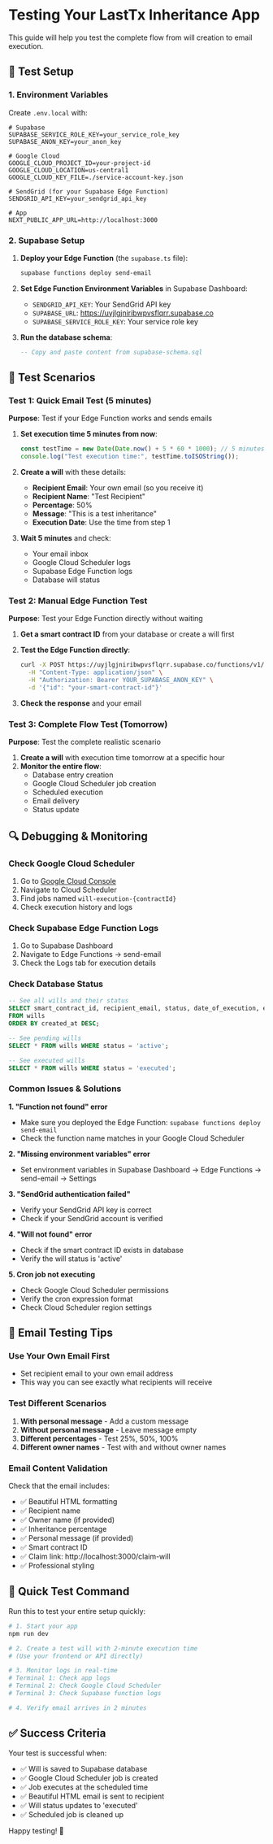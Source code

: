 # Testing Your LastTx Inheritance App

This guide will help you test the complete flow from will creation to email execution.

## 🧪 Test Setup

### 1. Environment Variables

Create `.env.local` with:

```env
# Supabase
SUPABASE_SERVICE_ROLE_KEY=your_service_role_key
SUPABASE_ANON_KEY=your_anon_key

# Google Cloud
GOOGLE_CLOUD_PROJECT_ID=your-project-id
GOOGLE_CLOUD_LOCATION=us-central1
GOOGLE_CLOUD_KEY_FILE=./service-account-key.json

# SendGrid (for your Supabase Edge Function)
SENDGRID_API_KEY=your_sendgrid_api_key

# App
NEXT_PUBLIC_APP_URL=http://localhost:3000
```

### 2. Supabase Setup

1. **Deploy your Edge Function** (the `supabase.ts` file):

   ```bash
   supabase functions deploy send-email
   ```

2. **Set Edge Function Environment Variables** in Supabase Dashboard:

   - `SENDGRID_API_KEY`: Your SendGrid API key
   - `SUPABASE_URL`: https://uyjlgjniribwpvsflqrr.supabase.co
   - `SUPABASE_SERVICE_ROLE_KEY`: Your service role key

3. **Run the database schema**:
   ```sql
   -- Copy and paste content from supabase-schema.sql
   ```

## 🧪 Test Scenarios

### Test 1: Quick Email Test (5 minutes)

**Purpose**: Test if your Edge Function works and sends emails

1. **Set execution time 5 minutes from now**:

   ```javascript
   const testTime = new Date(Date.now() + 5 * 60 * 1000); // 5 minutes from now
   console.log("Test execution time:", testTime.toISOString());
   ```

2. **Create a will** with these details:

   - **Recipient Email**: Your own email (so you receive it)
   - **Recipient Name**: "Test Recipient"
   - **Percentage**: 50%
   - **Message**: "This is a test inheritance"
   - **Execution Date**: Use the time from step 1

3. **Wait 5 minutes** and check:
   - Your email inbox
   - Google Cloud Scheduler logs
   - Supabase Edge Function logs
   - Database will status

### Test 2: Manual Edge Function Test

**Purpose**: Test your Edge Function directly without waiting

1. **Get a smart contract ID** from your database or create a will first

2. **Test the Edge Function directly**:

   ```bash
   curl -X POST https://uyjlgjniribwpvsflqrr.supabase.co/functions/v1/send-email \
     -H "Content-Type: application/json" \
     -H "Authorization: Bearer YOUR_SUPABASE_ANON_KEY" \
     -d '{"id": "your-smart-contract-id"}'
   ```

3. **Check the response** and your email

### Test 3: Complete Flow Test (Tomorrow)

**Purpose**: Test the complete realistic scenario

1. **Create a will** with execution time tomorrow at a specific hour
2. **Monitor the entire flow**:
   - Database entry creation
   - Google Cloud Scheduler job creation
   - Scheduled execution
   - Email delivery
   - Status update

## 🔍 Debugging & Monitoring

### Check Google Cloud Scheduler

1. Go to [Google Cloud Console](https://console.cloud.google.com)
2. Navigate to Cloud Scheduler
3. Find jobs named `will-execution-{contractId}`
4. Check execution history and logs

### Check Supabase Edge Function Logs

1. Go to Supabase Dashboard
2. Navigate to Edge Functions → send-email
3. Check the Logs tab for execution details

### Check Database Status

```sql
-- See all wills and their status
SELECT smart_contract_id, recipient_email, status, date_of_execution, executed_at
FROM wills
ORDER BY created_at DESC;

-- See pending wills
SELECT * FROM wills WHERE status = 'active';

-- See executed wills
SELECT * FROM wills WHERE status = 'executed';
```

### Common Issues & Solutions

**1. "Function not found" error**

- Make sure you deployed the Edge Function: `supabase functions deploy send-email`
- Check the function name matches in your Google Cloud Scheduler

**2. "Missing environment variables" error**

- Set environment variables in Supabase Dashboard → Edge Functions → send-email → Settings

**3. "SendGrid authentication failed"**

- Verify your SendGrid API key is correct
- Check if your SendGrid account is verified

**4. "Will not found" error**

- Check if the smart contract ID exists in database
- Verify the will status is 'active'

**5. Cron job not executing**

- Check Google Cloud Scheduler permissions
- Verify the cron expression format
- Check Cloud Scheduler region settings

## 📧 Email Testing Tips

### Use Your Own Email First

- Set recipient email to your own email address
- This way you can see exactly what recipients will receive

### Test Different Scenarios

1. **With personal message** - Add a custom message
2. **Without personal message** - Leave message empty
3. **Different percentages** - Test 25%, 50%, 100%
4. **Different owner names** - Test with and without owner names

### Email Content Validation

Check that the email includes:

- ✅ Beautiful HTML formatting
- ✅ Recipient name
- ✅ Owner name (if provided)
- ✅ Inheritance percentage
- ✅ Personal message (if provided)
- ✅ Smart contract ID
- ✅ Claim link: http://localhost:3000/claim-will
- ✅ Professional styling

## 🚀 Quick Test Command

Run this to test your entire setup quickly:

```bash
# 1. Start your app
npm run dev

# 2. Create a test will with 2-minute execution time
# (Use your frontend or API directly)

# 3. Monitor logs in real-time
# Terminal 1: Check app logs
# Terminal 2: Check Google Cloud Scheduler
# Terminal 3: Check Supabase function logs

# 4. Verify email arrives in 2 minutes
```

## ✅ Success Criteria

Your test is successful when:

- ✅ Will is saved to Supabase database
- ✅ Google Cloud Scheduler job is created
- ✅ Job executes at the scheduled time
- ✅ Beautiful HTML email is sent to recipient
- ✅ Will status updates to 'executed'
- ✅ Scheduled job is cleaned up

Happy testing! 🎉
